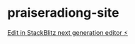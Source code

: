 # praiseradiong-site

[Edit in StackBlitz next generation editor ⚡️](https://stackblitz.com/~/github.com/kongaentertainments/praiseradiong-site)